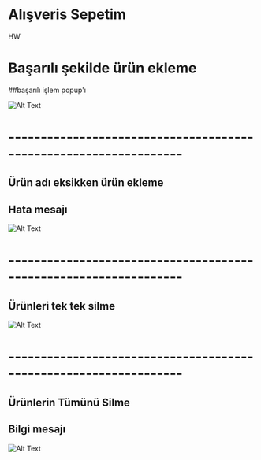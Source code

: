 # Alışveris Sepetim
HW

# Başarılı şekilde ürün ekleme 
##başarılı işlem popup'ı 

![Alt Text](https://github.com/ZeynepTurnali/alisverisSepetim/blob/main/Gifs/basar%C4%B1l%C4%B1UrunEkleme.gif)
# -----------------------------------------------------------------

## Ürün adı eksikken ürün ekleme 
## Hata mesajı

![Alt Text](https://github.com/ZeynepTurnali/alisverisSepetim/blob/main/Gifs/hataMesaji.gif)

# -----------------------------------------------------------------

## Ürünleri tek tek silme

![Alt Text](https://github.com/ZeynepTurnali/alisverisSepetim/blob/main/Gifs/urunleriTekerTekerSilme.gif)

# -----------------------------------------------------------------

## Ürünlerin Tümünü Silme
## Bilgi mesajı

![Alt Text](https://github.com/ZeynepTurnali/alisverisSepetim/blob/main/Gifs/urunlerinTumunuSilme.gif)
